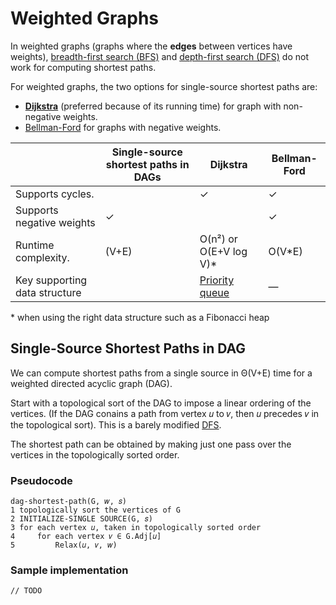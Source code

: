 # Weighted Graphs
In weighted graphs (graphs where the **edges** between vertices have weights), [breadth-first search (BFS)](./graph-bfs.md)
and [depth-first search (DFS)](./graph-dfs.md) do not work for computing shortest paths.

For weighted graphs, the two options for single-source shortest paths are: 
* [**Dijkstra**](./graph-dijkstra.md) (preferred because of its running time) for graph with non-negative weights.
* [Bellman-Ford](https://en.wikipedia.org/wiki/Bellman%E2%80%93Ford_algorithm) for graphs with negative weights.

|          | Single-source shortest paths in DAGs | Dijkstra   | Bellman-Ford  |
|----------|---------------------------------------|------------|---------------|
| Supports cycles.          |   | ✓ |  ✓ |
| Supports negative weights | ✓ | | ✓ |
| Runtime complexity.       | (V+E)  |  O(n²) or O(E+V log V)* | O(V*E)
| Key supporting data structure |   | [Priority queue](../abstract-data-types/priority-queue.md)  |  — |

\* when using the right data structure such as a Fibonacci heap

## Single-Source Shortest Paths in DAG
We can compute shortest paths from a single source in Θ(V+E) time for a weighted directed acyclic graph (DAG).

Start with a topological sort of the DAG to impose a linear ordering of the vertices. (If the DAG conains a path from
vertex 𝑢 to 𝑣, then 𝑢 precedes 𝑣 in the topological sort). This is a barely modified [DFS](./graph-dfs.md).

The shortest path can be obtained by making just one pass over the vertices in the topologically sorted order.

### Pseudocode
```
dag-shortest-path(G, 𝑤, 𝑠)
1 topologically sort the vertices of G
2 INITIALIZE-SINGLE SOURCE(G, 𝑠)
3 for each vertex 𝑢, taken in topologically sorted order
4     for each vertex 𝑣 ∈ G.Adj[𝑢]
5         Relax(𝑢, 𝑣, 𝑤)
```


### Sample implementation
```
// TODO
```
